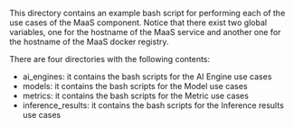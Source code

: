 This directory contains an example bash script for performing each of the use cases of the MaaS component. Notice that there exist two global variables, one for the hostname of the MaaS service and another one for the hostname of the MaaS docker registry.

There are four directories with the following contents:
- ai_engines: it contains the bash scripts for the AI Engine use cases
- models: it contains the bash scripts for the Model use cases
- metrics: it contains the bash scripts for the Metric use cases
- inference_results: it contains the bash scripts for the Inference results use cases
